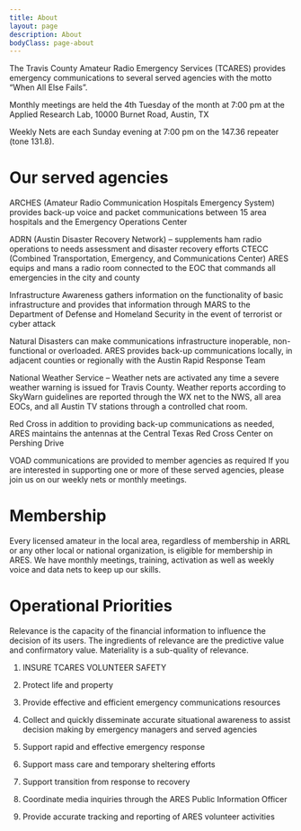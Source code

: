 ```yaml
---
title: About
layout: page
description: About
bodyClass: page-about
---
```


The Travis County Amateur Radio Emergency Services (TCARES) provides emergency communications to several served agencies with the motto “When All Else Fails”.

Monthly meetings are held the 4th Tuesday of the month at 7:00 pm at the Applied Research Lab, 10000 Burnet Road, Austin, TX

Weekly Nets are each Sunday evening at 7:00 pm on the 147.36 repeater (tone 131.8).

# Our served agencies

ARCHES (Amateur Radio Communication Hospitals Emergency System) provides back-up voice and packet communications between 15 area hospitals and the Emergency Operations Center

ADRN (Austin Disaster Recovery Network) – supplements ham radio operations to needs assessment and disaster recovery efforts
CTECC (Combined Transportation, Emergency, and Communications Center) ARES equips and mans a radio room connected to the EOC that commands all emergencies in the city and county

Infrastructure Awareness gathers information on the functionality of basic infrastructure and provides that information through MARS to the Department of Defense and Homeland Security in the event of terrorist or cyber attack

Natural Disasters can make communications infrastructure inoperable, non-functional or overloaded. ARES provides back-up communications locally, in adjacent counties or regionally with the Austin Rapid Response Team

National Weather Service – Weather nets are activated any time a severe weather warning is issued for Travis County. Weather reports according to SkyWarn guidelines are reported through the WX net to the NWS, all area EOCs, and all Austin TV stations through a controlled chat room.

Red Cross in addition to providing back-up communications as needed, ARES maintains the antennas at the Central Texas Red Cross Center on Pershing Drive

VOAD communications are provided to member agencies as required
If you are interested in supporting one or more of these served agencies, please join us on our weekly nets or monthly meetings.

# Membership

Every licensed amateur in the local area, regardless of membership in ARRL or any other local or national organization, is eligible for membership in ARES. We have monthly meetings, training, activation as well as weekly voice and data nets to keep up our skills.

# Operational Priorities

Relevance is the capacity of the financial information to influence the decision of its users. The ingredients of relevance are the predictive value and confirmatory value. Materiality is a sub-quality of relevance.

1. INSURE TCARES VOLUNTEER SAFETY

2. Protect life and property

3. Provide effective and efficient emergency communications resources

4. Collect and quickly disseminate accurate situational awareness to assist decision making by emergency managers and served agencies

5. Support rapid and effective emergency response

6. Support mass care and temporary sheltering efforts

7. Support transition from response to recovery

8. Coordinate media inquiries through the ARES Public Information Officer

9. Provide accurate tracking and reporting of ARES volunteer activities